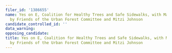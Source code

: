 ```yaml
---
filer_id: '1386655'
name: Yes on E, Coalition for Healthy Trees and Safe Sidewalks, with Major Funding
  by Friends of the Urban Forest Committee and Mitzi Johnson
candidate_controlled_id: ''
data_warning: 
opposing_candidate: 
title: Yes on E, Coalition for Healthy Trees and Safe Sidewalks, with Major Funding
  by Friends of the Urban Forest Committee and Mitzi Johnson
---
```

